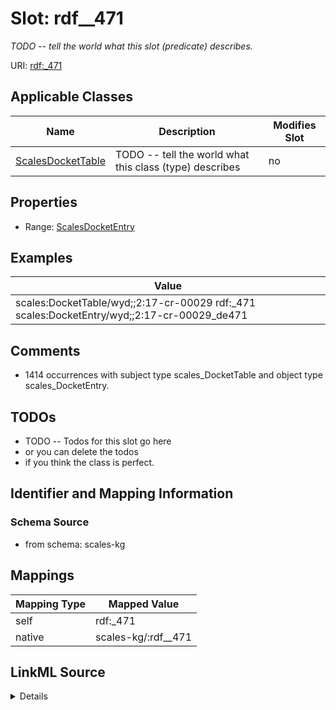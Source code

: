 

# Slot: rdf__471


_TODO -- tell the world what this slot (predicate) describes._





URI: [rdf:_471](http://www.w3.org/1999/02/22-rdf-syntax-ns#_471)



<!-- no inheritance hierarchy -->





## Applicable Classes

| Name | Description | Modifies Slot |
| --- | --- | --- |
| [ScalesDocketTable](../classes/ScalesDocketTable.md) | TODO -- tell the world what this class (type) describes |  no  |







## Properties

* Range: [ScalesDocketEntry](../classes/ScalesDocketEntry.md)






## Examples

| Value |
| --- |
| scales:DocketTable/wyd;;2:17-cr-00029 rdf:_471 scales:DocketEntry/wyd;;2:17-cr-00029_de471 |

## Comments

* 1414 occurrences with subject type scales_DocketTable and object type scales_DocketEntry.

## TODOs

* TODO -- Todos for this slot go here
* or you can delete the todos
* if you think the class is perfect.

## Identifier and Mapping Information







### Schema Source


* from schema: scales-kg




## Mappings

| Mapping Type | Mapped Value |
| ---  | ---  |
| self | rdf:_471 |
| native | scales-kg/:rdf__471 |




## LinkML Source

<details>
```yaml
name: rdf__471
description: TODO -- tell the world what this slot (predicate) describes.
todos:
- TODO -- Todos for this slot go here
- or you can delete the todos
- if you think the class is perfect.
comments:
- 1414 occurrences with subject type scales_DocketTable and object type scales_DocketEntry.
examples:
- value: scales:DocketTable/wyd;;2:17-cr-00029 rdf:_471 scales:DocketEntry/wyd;;2:17-cr-00029_de471
from_schema: scales-kg
rank: 1000
slot_uri: rdf:_471
alias: rdf__471
domain_of:
- scales_DocketTable
range: scales_DocketEntry

```
</details>